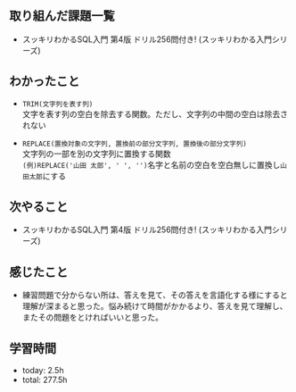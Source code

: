  ##  取り組んだ課題一覧

- スッキリわかるSQL入門 第4版 ドリル256問付き! (スッキリわかる入門シリーズ)

 ##  わかったこと

- `TRIM(文字列を表す列)`<br>文字を表す列の空白を除去する関数。ただし、文字列の中間の空白は除去されない

- `REPLACE(置換対象の文字列, 置換前の部分文字列, 置換後の部分文字列)`<br>文字列の一部を別の文字列に置換する関数<br>`(例)REPLACE('山田 太郎', ' ', '')`名字と名前の空白を空白無しに置換し`山田太郎`にする

 ##  次やること

- スッキリわかるSQL入門 第4版 ドリル256問付き! (スッキリわかる入門シリーズ)

 ##  感じたこと

- 練習問題で分からない所は、答えを見て、その答えを言語化する様にすると理解が深まると思った。悩み続けて時間がかかるより、答えを見て理解し、またその問題をとければいいと思った。

 ##  学習時間
- today: 2.5h
- total: 277.5h
